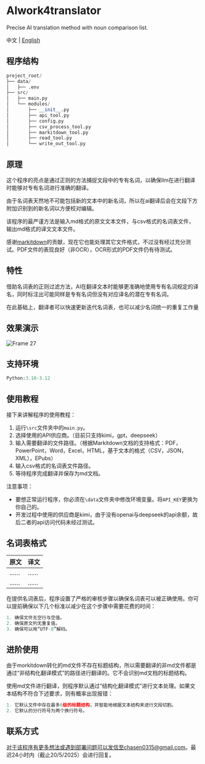 # AIwork4translator

Precise AI translation method with noun comparison list.

中文 | [English](./README_en.md)

## 程序结构

```python
project_root/
├── data/
│   ├── .env
├── src/
│   ├── main.py
│   └── modules/
│       ├── __init__.py
│       ├── api_tool.py
│       ├── config.py
│       ├── csv_process_tool.py
│       ├── markitdown_tool.py
│       ├── read_tool.py
│       └── write_out_tool.py
```

## 原理

这个程序的亮点是通过正则的方法捕捉文段中的专有名词，以确保llm在进行翻译时能够对专有名词进行准确的翻译。

由于名词表天然地不可能包括新的文本中的新名词，所以在ai翻译后会在文段下方附加识别到的新名词以方便校对编辑。

该程序的最严谨方法是输入md格式的原文文本文件，与csv格式的名词表文件，输出md格式的译文文本文件。

感谢[markitdown](https://github.com/microsoft/markitdown)的贡献，现在它也能处理其它文件格式，不过没有经过充分测试。PDF文件的表现良好（非OCR），OCR形式的PDF文件仍有待测试。

## 特性

借助名词表的正则过滤方法，AI在翻译文本时能够更准确地使用专有名词规定的译名，同时标注出可能同样是专有名词但没有对应译名的潜在专有名词。

在此基础上，翻译者可以快速更新迭代名词表，也可以减少名词统一的重复工作量

## 效果演示

![Frame 27](https://github.com/user-attachments/assets/b22bfb0e-d7a9-40f7-8f69-b02b524b5b08)

## 支持环境

```python
Python:3.10-3.12
```

## 使用教程

接下来讲解程序的使用教程：

1. 运行`\src`文件夹中的`main.py`。
2. 选择使用的API供应商。（目前只支持kimi，gpt，deepseek）
3. 输入需要翻译的文件路径。（根据Markitdown文档的支持格式：PDF，PowerPoint，Word，Excel，HTML，基于文本的格式（CSV，JSON，XML），EPubs）
4. 输入csv格式的名词表文件路径。
5. 等待程序完成翻译并保存为md文档。

注意事项：

- 要想正常运行程序，你必须在`\data`文件夹中修改环境变量。将`API_KEY`更换为你自己的。
- 开发过程中使用的供应商是kimi，由于没有openai与deepseek的api余额，故后二者的api访问代码未经过测试。

## 名词表格式

| 原文 | 译文 |
| --- | --- |
| …… | …… |
| …… | …… |

在提供名词表后，程序设置了严格的审核步骤以确保名词表可以被正确使用。你可以提前确保以下几个标准以减少在这个步骤中需要花费的时间：

```python
1. 确保文件无空行与空值。
2. 确保原文列无重复值。
3. 确保可以用“UTF-8”解码。
```

## 进阶使用

由于morkitdown转化的md文件不存在标题结构，所以需要翻译的非md文件都是通过“非结构化翻译模式”的路径进行翻译的。它不会识别md文档的标题结构。

使用md文件进行翻译，则程序默认通过“结构化翻译模式”进行文本处理。如果文本结构不符合下述要求，则有概率出现报错：

```python
1. 它默认文件中存在最多6级的标题结构，并智能地根据文本结构来进行文段切割。
2. 它默认的分行符号为两个换行符号。
```

## 联系方式

对于该程序有更多想法或遇到部署问题可以发信至chasen0315@gmail.com。最迟24小时内（截止20/5/2025）会进行回复。
